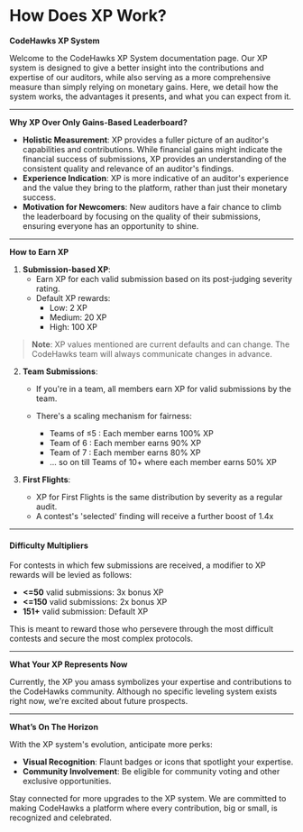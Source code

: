 # How Does XP Work?

**CodeHawks XP System**

Welcome to the CodeHawks XP System documentation page. Our XP system is designed to give a better insight into the contributions and expertise of our auditors, while also serving as a more comprehensive measure than simply relying on monetary gains. Here, we detail how the system works, the advantages it presents, and what you can expect from it.

***

**Why XP Over Only Gains-Based Leaderboard?**

* **Holistic Measurement**: XP provides a fuller picture of an auditor's capabilities and contributions. While financial gains might indicate the financial success of submissions, XP provides an understanding of the consistent quality and relevance of an auditor's findings.
* **Experience Indication**: XP is more indicative of an auditor's experience and the value they bring to the platform, rather than just their monetary success.
* **Motivation for Newcomers**: New auditors have a fair chance to climb the leaderboard by focusing on the quality of their submissions, ensuring everyone has an opportunity to shine.

***

**How to Earn XP**

1. **Submission-based XP**:
   * Earn XP for each valid submission based on its post-judging severity rating.
   * Default XP rewards:
     * Low: 2 XP
     * Medium: 20 XP
     * High: 100 XP

> **Note**: XP values mentioned are current defaults and can change. The CodeHawks team will always communicate changes in advance.

2. **Team Submissions**:
   * If you're in a team, all members earn XP for valid submissions by the team.
   *   There's a scaling mechanism for fairness:

       * Teams of ≤5 : Each member earns 100% XP
       * Team of 6 : Each member earns 90% XP
       * Team of 7 : Each member earns 80% XP
       * ... so on till Teams of 10+ where each member earns 50% XP


3. **First Flights**:
   * XP for First Flights is the same distribution by severity as a regular audit.
   * A contest's 'selected' finding will receive a further boost of 1.4x

***

#### Difficulty Multipliers

For contests in which few submissions are received, a modifier to XP rewards will be levied as follows:

* **<=50** valid submissions: 3x bonus  XP
* **<=150** valid submissions: 2x bonus XP
* **151+** valid submission: Default XP

This is meant to reward those who persevere through the most difficult contests and secure the most complex protocols.

***

**What Your XP Represents Now**

Currently, the XP you amass symbolizes your expertise and contributions to the CodeHawks community. Although no specific leveling system exists right now, we're excited about future prospects.

***

**What’s On The Horizon**

With the XP system's evolution, anticipate more perks:

* **Visual Recognition**: Flaunt badges or icons that spotlight your expertise.
* **Community Involvement**: Be eligible for community voting and other exclusive opportunities.

Stay connected for more upgrades to the XP system. We are committed to making CodeHawks a platform where every contribution, big or small, is recognized and celebrated.

